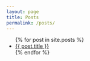 ```yaml
---
layout: page
title: Posts
permalink: /posts/
---
```


<div class="post-content">

  <ul class="post-list">
    {% for post in site.posts %}
      <li>
          <a class="post-link" href="{{ post.url }}">{{ post.title }}</a>
      </li>
    {% endfor %}
  </ul>
</div>
